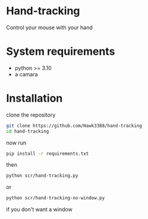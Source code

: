 # Hand-tracking
Control your mouse with your hand

# System requirements
* python >= 3.10
*  a camara

# Installation
clone the repository
```sh
git clone https://github.com/Hawk3388/hand-tracking
cd hand-tracking
```
now run
```sh
pip install -r requirements.txt
```
then 
```sh
python scr/hand-tracking.py
```
or
```sh
python scr/hand-tracking-no-window.py
```
if you don't want a window
